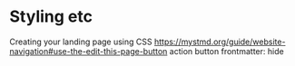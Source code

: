 # Styling etc


Creating your landing page using CSS
https://mystmd.org/guide/website-navigation#use-the-edit-this-page-button
action button
frontmatter: hide